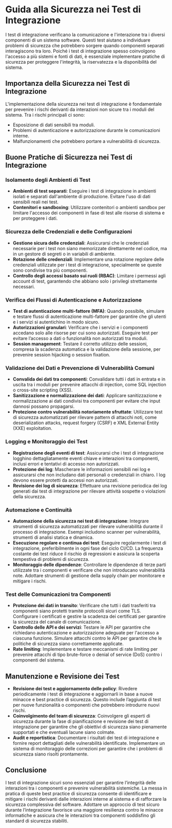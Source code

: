 # Guida alla Sicurezza nei Test di Integrazione

I test di integrazione verificano la comunicazione e l'interazione tra i diversi componenti di un sistema software. Questi test aiutano a individuare problemi di sicurezza che potrebbero sorgere quando componenti separati interagiscono tra loro. Poiché i test di integrazione spesso coinvolgono l'accesso a più sistemi e fonti di dati, è essenziale implementare pratiche di sicurezza per proteggere l'integrità, la riservatezza e la disponibilità del sistema.

## Importanza della Sicurezza nei Test di Integrazione

L'implementazione della sicurezza nei test di integrazione è fondamentale per prevenire i rischi derivanti da interazioni non sicure tra i moduli del sistema. Tra i rischi principali ci sono:

- Esposizione di dati sensibili tra moduli.
- Problemi di autenticazione e autorizzazione durante le comunicazioni interne.
- Malfunzionamenti che potrebbero portare a vulnerabilità di sicurezza.

## Buone Pratiche di Sicurezza nei Test di Integrazione

### Isolamento degli Ambienti di Test

- **Ambienti di test separati**: Eseguire i test di integrazione in ambienti isolati e separati dall'ambiente di produzione. Evitare l'uso di dati sensibili reali nei test.
- **Contenitori e sandboxing**: Utilizzare contenitori o ambienti sandbox per limitare l'accesso dei componenti in fase di test alle risorse di sistema e per proteggere i dati.

### Sicurezza delle Credenziali e delle Configurazioni

- **Gestione sicura delle credenziali**: Assicurarsi che le credenziali necessarie per i test non siano memorizzate direttamente nel codice, ma in un gestore di segreti o in variabili di ambiente.
- **Rotazione delle credenziali**: Implementare una rotazione regolare delle credenziali utilizzate per i test di integrazione, specialmente se queste sono condivise tra più componenti.
- **Controllo degli accessi basato sui ruoli (RBAC)**: Limitare i permessi agli account di test, garantendo che abbiano solo i privilegi strettamente necessari.

### Verifica dei Flussi di Autenticazione e Autorizzazione

- **Test di autenticazione multi-fattore (MFA)**: Quando possibile, simulare e testare flussi di autenticazione multi-fattore per garantire che gli utenti e i servizi si autentichino in modo sicuro.
- **Autorizzazioni granulari**: Verificare che i servizi e i componenti accedano solo alle risorse per cui sono autorizzati. Eseguire test per evitare l’accesso a dati o funzionalità non autorizzati tra moduli.
- **Session management**: Testare il corretto utilizzo delle sessioni, compresa la scadenza automatica e la validazione della sessione, per prevenire session hijacking o session fixation.

### Validazione dei Dati e Prevenzione di Vulnerabilità Comuni

- **Convalida dei dati tra componenti**: Convalidare tutti i dati in entrata e in uscita tra i moduli per prevenire attacchi di injection, come SQL injection o cross-site scripting (XSS).
- **Sanitizzazione e normalizzazione dei dati**: Applicare sanitizzazione e normalizzazione ai dati condivisi tra componenti per evitare che input dannosi possano propagarsi.
- **Protezione contro vulnerabilità notoriamente sfruttate**: Utilizzare test di sicurezza automatizzati per rilevare pattern di attacchi noti, come deserialization attacks, request forgery (CSRF) e XML External Entity (XXE) exploitation.

### Logging e Monitoraggio dei Test

- **Registrazione degli eventi di test**: Assicurarsi che i test di integrazione logghino dettagliatamente eventi chiave e interazioni tra componenti, inclusi errori e tentativi di accesso non autorizzati.
- **Protezione dei log**: Mascherare le informazioni sensibili nei log e assicurarsi che non includano dati personali o credenziali in chiaro. I log devono essere protetti da accessi non autorizzati.
- **Revisione dei log di sicurezza**: Effettuare una revisione periodica dei log generati dai test di integrazione per rilevare attività sospette o violazioni della sicurezza.

### Automazione e Continuità

- **Automazione della sicurezza nei test di integrazione**: Integrare strumenti di sicurezza automatizzati per rilevare vulnerabilità durante il processo di integrazione. Esempi includono scanner per vulnerabilità, strumenti di analisi statica e dinamica.
- **Esecuzione regolare e continua dei test**: Eseguire regolarmente i test di integrazione, preferibilmente in ogni fase del ciclo CI/CD. La frequenza costante dei test riduce il rischio di regressioni e assicura la scoperta tempestiva di problemi di sicurezza.
- **Monitoraggio delle dipendenze**: Controllare le dipendenze di terze parti utilizzate tra i componenti e verificare che non introducano vulnerabilità note. Adottare strumenti di gestione della supply chain per monitorare e mitigare i rischi.

### Test delle Comunicazioni tra Componenti

- **Protezione dei dati in transito**: Verificare che tutti i dati trasferiti tra componenti siano protetti tramite protocolli sicuri come TLS. Configurare i certificati e gestire la scadenza dei certificati per garantire la sicurezza del canale di comunicazione.
- **Controllo delle API e dei servizi**: Testare le API per garantire che richiedano autenticazione e autorizzazione adeguate per l'accesso a ciascuna funzione. Simulare attacchi contro le API per garantire che le politiche di sicurezza siano correttamente applicate.
- **Rate limiting**: Implementare e testare meccanismi di rate limiting per prevenire attacchi di tipo brute-force o denial of service (DoS) contro i componenti del sistema.

## Manutenzione e Revisione dei Test

- **Revisione dei test e aggiornamento delle policy**: Rivedere periodicamente i test di integrazione e aggiornarli in base a nuove minacce e best practice di sicurezza. Questo include l’aggiunta di test per nuove funzionalità o componenti che potrebbero introdurre nuovi rischi.
- **Coinvolgimento del team di sicurezza**: Coinvolgere gli esperti di sicurezza durante la fase di pianificazione e revisione dei test di integrazione per garantire che gli obiettivi di sicurezza siano pienamente supportati e che eventuali lacune siano colmate.
- **Audit e reportistica**: Documentare i risultati dei test di integrazione e fornire report dettagliati delle vulnerabilità identificate. Implementare un sistema di monitoraggio delle correzioni per garantire che i problemi di sicurezza siano risolti prontamente.

## Conclusione

I test di integrazione sicuri sono essenziali per garantire l’integrità delle interazioni tra i componenti e prevenire vulnerabilità sistemiche. La messa in pratica di queste best practice di sicurezza consente di identificare e mitigare i rischi derivanti dalle interazioni interne al sistema e di rafforzare la sicurezza complessiva del software. Adottare un approccio di test sicuro durante l’integrazione favorisce una maggiore resilienza contro le minacce informatiche e assicura che le interazioni tra componenti soddisfino gli standard di sicurezza stabiliti.
